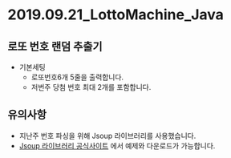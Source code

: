 # 2019.09.21_LottoMachine_Java

## 로또 번호 랜덤 추출기


* 기본세팅
  * 로또번호6개 5줄을 출력합니다.
  * 저번주 당첨 번호 최대 2개를 포함합니다.

## 유의사항


* 지난주 번호 파싱을 위해 Jsoup 라이브러리를 사용했습니다.
* [Jsoup 라이브러리 공식사이트](https://jsoup.org/) 에서 예제와 다운로드가 가능합니다.
 
